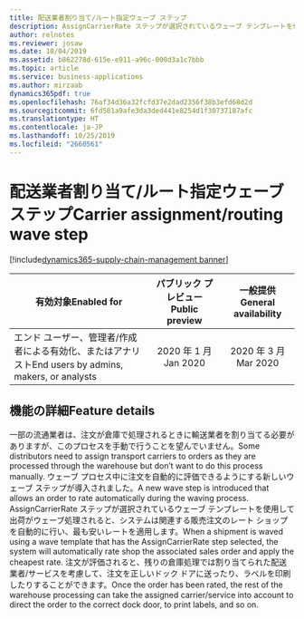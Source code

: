 ```yaml
---
title: 配送業者割り当て/ルート指定ウェーブ ステップ
description: AssignCarrierRate ステップが選択されているウェーブ テンプレートを使用して出荷がウェーブ処理されると、システムは関連する販売注文のレートショップを自動的に行い、最も安いレートを適用します。
author: relnotes
ms.reviewer: josaw
ms.date: 10/04/2019
ms.assetid: b862278d-615e-e911-a96c-000d3a1c7bbb
ms.topic: article
ms.service: business-applications
ms.author: mirzaab
dynamics365pdf: true
ms.openlocfilehash: 76af34d36a32fcfd37e2dad2356f38b3efd68d2d
ms.sourcegitcommit: 6fd581a9afe3da3ded441e8254d1f30737187afc
ms.translationtype: HT
ms.contentlocale: ja-JP
ms.lasthandoff: 10/25/2019
ms.locfileid: "2660561"
---
```

# <a name="carrier-assignmentrouting-wave-step"></a><span data-ttu-id="370b7-103">配送業者割り当て/ルート指定ウェーブ ステップ</span><span class="sxs-lookup"><span data-stu-id="370b7-103">Carrier assignment/routing wave step</span></span>
[!include[dynamics365-supply-chain-management banner](../includes/dynamics365-supply-chain-management.md)]

| <span data-ttu-id="370b7-104">有効対象</span><span class="sxs-lookup"><span data-stu-id="370b7-104">Enabled for</span></span>    |  <span data-ttu-id="370b7-105">パブリック プレビュー</span><span class="sxs-lookup"><span data-stu-id="370b7-105">Public preview</span></span> | <span data-ttu-id="370b7-106">一般提供</span><span class="sxs-lookup"><span data-stu-id="370b7-106">General availability</span></span> | 
| ---------- | :----------: |:----------: |
|<span data-ttu-id="370b7-107">エンド ユーザー、管理者/作成者による有効化、またはアナリスト</span><span class="sxs-lookup"><span data-stu-id="370b7-107">End users by admins, makers, or analysts</span></span>|<span data-ttu-id="370b7-108">2020 年 1 月</span><span class="sxs-lookup"><span data-stu-id="370b7-108">Jan 2020</span></span>| <span data-ttu-id="370b7-109">2020 年 3 月</span><span class="sxs-lookup"><span data-stu-id="370b7-109">Mar 2020</span></span>|






## <a name="feature-details"></a><span data-ttu-id="370b7-110">機能の詳細</span><span class="sxs-lookup"><span data-stu-id="370b7-110">Feature details</span></span>
<!--feature detail start -->
<span data-ttu-id="370b7-111">一部の流通業者は、注文が倉庫で処理されるときに輸送業者を割り当てる必要がありますが、このプロセスを手動で行うことを望んでいません。</span><span class="sxs-lookup"><span data-stu-id="370b7-111">Some distributors need to assign transport carriers to orders as they are processed through the warehouse but don’t want to do this process manually.</span></span> <span data-ttu-id="370b7-112">ウェーブ プロセス中に注文を自動的に評価できるようにする新しいウェーブ ステップが導入されました。</span><span class="sxs-lookup"><span data-stu-id="370b7-112">A new wave step is introduced that allows an order to rate automatically during the waving process.</span></span> <span data-ttu-id="370b7-113">AssignCarrierRate ステップが選択されているウェーブ テンプレートを使用して出荷がウェーブ処理されると、システムは関連する販売注文のレート ショップを自動的に行い、最も安いレートを適用します。</span><span class="sxs-lookup"><span data-stu-id="370b7-113">When a shipment is waved using a wave template that has the AssignCarrierRate step selected, the system will automatically rate shop the associated sales order and apply the cheapest rate.</span></span> <span data-ttu-id="370b7-114">注文が評価されると、残りの倉庫処理では割り当てられた配送業者/サービスを考慮して、注文を正しいドック ドアに送ったり、ラベルを印刷したりすることができます。</span><span class="sxs-lookup"><span data-stu-id="370b7-114">Once the order has been rated, the rest of the warehouse processing can take the assigned carrier/service into account to direct the order to the correct dock door, to print labels, and so on.</span></span>
<!--feature detail end -->









